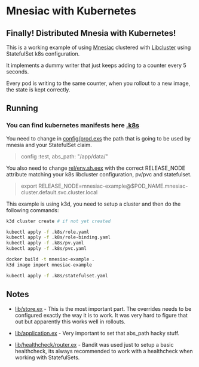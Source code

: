 # Mnesiac with Kubernetes

## Finally! Distributed Mnesia with Kubernetes!

This is a working example of using [Mnesiac](https://github.com/beardedeagle/mnesiac) clustered with [Libcluster](https://github.com/bitwalker/libcluster) using StatefulSet k8s configuration.

It implements a dummy writer that just keeps adding to a counter every 5 seconds.

Every pod is writing to the same counter, when you rollout to a new image, the state is kept correctly.

## Running

### You can find kubernetes manifests here [.k8s](.k8s)

You need to change in [config/prod.exs](config/prod.exs) the path that is going to be used by mnesia and your StatefulSet claim.

> config :test, abs_path: "/app/data/"

You also need to change [rel/env.sh.eex](rel/env.sh.eex) with the correct RELEASE_NODE attribute matching your k8s libcluster configuration, pv/pvc and statefulset.

> export RELEASE_NODE=mnesiac-example@$POD_NAME.mnesiac-cluster.default.svc.cluster.local

This example is using k3d, you need to setup a cluster and then do the following commands:

```BASH
k3d cluster create # if not yet created

kubectl apply -f .k8s/role.yaml
kubectl apply -f .k8s/role-binding.yaml
kubectl apply -f .k8s/pv.yaml
kubectl apply -f .k8s/pvc.yaml

docker build -t mnesiac-example .
k3d image import mnesiac-example

kubectl apply -f .k8s/statefulset.yaml
```

## Notes
- [lib/store.ex](lib/store.ex) - This is the most important part. The overrides needs to be configured exactly the way it is to work. It was very hard to figure that out but apparently this works well in rollouts.

- [lib/application.ex](lib/application.ex) - Very important to set that abs_path hacky stuff.

- [lib/healthcheck/router.ex](lib/healthcheck/router.ex) - Bandit was used just to setup a basic healthcheck, its always recommended to work with a healthcheck when working with StatefulSets.
